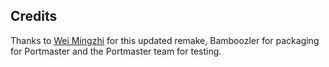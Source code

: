 ## Credits

Thanks to [Wei Mingzhi](https://github.com/weimzh/syobon) for this updated remake, Bamboozler for packaging for Portmaster and the Portmaster team for testing.

